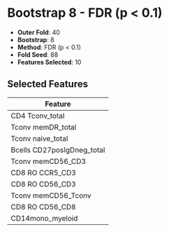 # Bootstrap 8 - FDR (p < 0.1)

- **Outer Fold**: 40
- **Bootstrap**: 8
- **Method**: FDR (p < 0.1)
- **Fold Seed**: 88
- **Features Selected**: 10

## Selected Features

| Feature |
|---------|
| CD4 Tconv_total |
| Tconv memDR_total |
| Tconv naive_total |
| Bcells CD27posIgDneg_total |
| Tconv memCD56_CD3 |
| CD8 RO CCR5_CD3 |
| CD8 RO CD56_CD3 |
| Tconv memCD56_Tconv |
| CD8 RO CD56_CD8 |
| CD14mono_myeloid |
